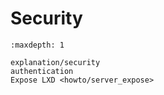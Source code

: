 # Security

```{toctree}
:maxdepth: 1

explanation/security
authentication
Expose LXD <howto/server_expose>
